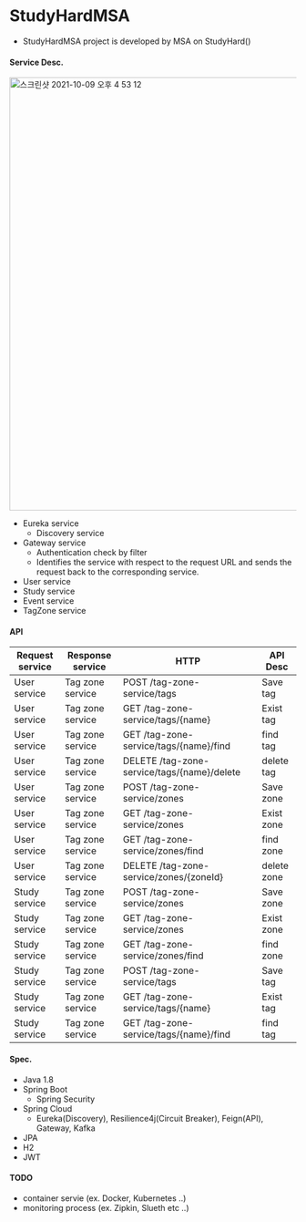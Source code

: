 # StudyHardMSA
- StudyHardMSA project is developed by MSA on StudyHard()

#### Service Desc.

<img width="760" alt="스크린샷 2021-10-09 오후 4 53 12" src="https://user-images.githubusercontent.com/42403023/136649565-a8357cbc-c4d4-476b-b3f8-0dc13249ac62.png">

- Eureka service
  - Discovery service
- Gateway service
  - Authentication check by filter
  - Identifies the service with respect to the request URL and sends the request back to the corresponding service.
- User service
- Study service
- Event service
- TagZone service

#### API

|Request service|Response service|HTTP|API Desc|
|---|---|---|---|
|User service|Tag zone service|POST /tag-zone-service/tags|Save tag|
|User service|Tag zone service|GET /tag-zone-service/tags/{name}|Exist tag|
|User service|Tag zone service|GET /tag-zone-service/tags/{name}/find|find tag|
|User service|Tag zone service|DELETE /tag-zone-service/tags/{name}/delete|delete tag|
|User service|Tag zone service|POST /tag-zone-service/zones|Save zone|
|User service|Tag zone service|GET /tag-zone-service/zones|Exist zone|
|User service|Tag zone service|GET /tag-zone-service/zones/find|find zone|
|User service|Tag zone service|DELETE /tag-zone-service/zones/{zoneId}|delete zone|
|Study service|Tag zone service|POST /tag-zone-service/zones|Save zone|
|Study service|Tag zone service|GET /tag-zone-service/zones|Exist zone|
|Study service|Tag zone service|GET /tag-zone-service/zones/find|find zone|
|Study service|Tag zone service|POST /tag-zone-service/tags|Save tag|
|Study service|Tag zone service|GET /tag-zone-service/tags/{name}|Exist tag|
|Study service|Tag zone service|GET /tag-zone-service/tags/{name}/find|find tag|


#### Spec.

- Java 1.8
- Spring Boot
  - Spring Security
- Spring Cloud
  - Eureka(Discovery), Resilience4j(Circuit Breaker), Feign(API), Gateway, Kafka
- JPA
- H2
- JWT


#### TODO

- container servie (ex. Docker, Kubernetes ..)
- monitoring process (ex. Zipkin, Slueth etc ..)
